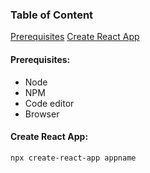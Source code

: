 ### Table of Content
<a href="#prerequisites">Prerequisites</a>
<a href="#create-react-app">Create React App</a>

#### Prerequisites:
* Node 
* NPM
* Code editor
* Browser
#### Create React App:
  `npx create-react-app appname`
  
  
